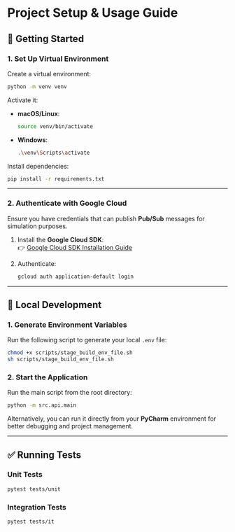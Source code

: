 # Project Setup & Usage Guide

## 🚀 Getting Started

### 1. Set Up Virtual Environment

Create a virtual environment:

```bash
python -m venv venv
```

Activate it:

- **macOS/Linux**:
  ```bash
  source venv/bin/activate
  ```

- **Windows**:
  ```bash
  .\venv\Scripts\activate
  ```

Install dependencies:

```bash
pip install -r requirements.txt
```

---

### 2. Authenticate with Google Cloud

Ensure you have credentials that can publish **Pub/Sub** messages for simulation purposes.

1. Install the **Google Cloud SDK**:  
   👉 [Google Cloud SDK Installation Guide](https://cloud.google.com/sdk/docs/install)

2. Authenticate:
   ```bash
   gcloud auth application-default login
   ```

---

## 🧪 Local Development

### 1. Generate Environment Variables

Run the following script to generate your local `.env` file:

```bash
chmod +x scripts/stage_build_env_file.sh
sh scripts/stage_build_env_file.sh
```

### 2. Start the Application

Run the main script from the root directory:

```bash
python -m src.api.main
```

Alternatively, you can run it directly from your **PyCharm** environment for better debugging and project management.

---

## ✅ Running Tests

### Unit Tests

```bash
pytest tests/unit
```

### Integration Tests

```bash
pytest tests/it
```

